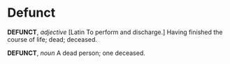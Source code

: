 # Defunct

**DEFUNCT**, _adjective_ \[Latin To perform and discharge.\] Having finished the course of life; dead; deceased.

**DEFUNCT**, _noun_ A dead person; one deceased.